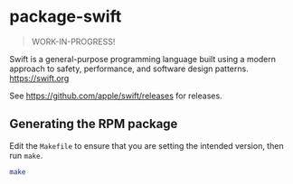 # package-swift

> WORK-IN-PROGRESS!

Swift is a general-purpose programming language built using a modern approach to safety, performance, and software design patterns. <https://swift.org>

See <https://github.com/apple/swift/releases> for releases.

## Generating the RPM package

Edit the `Makefile` to ensure that you are setting the intended version, then run `make`.

```bash
make
```

